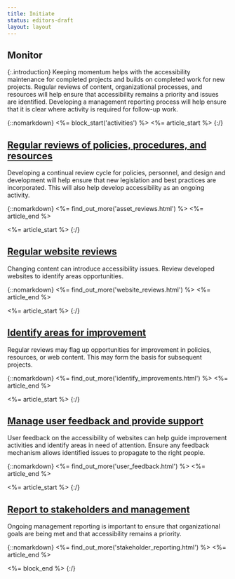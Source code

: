 ```yaml
---
title: Initiate
status: editors-draft
layout: layout
---
```


## Monitor

{:.introduction}
Keeping momentum helps with the accessibility maintenance for completed projects and builds on completed work for new projects. Regular reviews of content, organizational processes, and resources will help ensure that accessibility remains a priority and issues are identified. Developing a management reporting process will help ensure that it is clear where activity is required for follow-up work.

{::nomarkdown}
<%= block_start('activities') %>
<%= article_start %>
{:/}


## [Regular reviews of policies, procedures, and resources](asset_reviews.html)

Developing a continual review cycle for policies, personnel, and design and development will help ensure that new legislation and best practices are incorporated. This will also help develop accessibility as an ongoing activity.

{::nomarkdown}
<%= find_out_more('asset_reviews.html') %>
<%= article_end %>

<%= article_start %>
{:/}

## [Regular website reviews](website_reviews.html)

Changing content can introduce accessibility issues. Review developed websites to identify areas opportunities.

{::nomarkdown}
<%= find_out_more('website_reviews.html') %>
<%= article_end %>

<%= article_start %>
{:/}

## [Identify areas for improvement](identify_improvements.html)

Regular reviews may flag up opportunities for improvement in policies, resources, or web content. This may form the basis for subsequent projects.

{::nomarkdown}
<%= find_out_more('identify_improvements.html') %>
<%= article_end %>

<%= article_start %>
{:/}

## [Manage user feedback and provide support](user_feedback.html)

User feedback on the accessibility of websites can help guide improvement activities and identify areas in need of attention. Ensure any feedback mechanism allows identified issues to propagate to the right people. 

{::nomarkdown}
<%= find_out_more('user_feedback.html') %>
<%= article_end %>

<%= article_start %>
{:/}

## [Report to stakeholders and management](stakeholder_reporting.html)

Ongoing management reporting is important to ensure that organizational goals are being met and that accessibility remains a priority.



{::nomarkdown}
<%= find_out_more('stakeholder_reporting.html') %>
<%= article_end %>

<%= block_end %>
{:/}